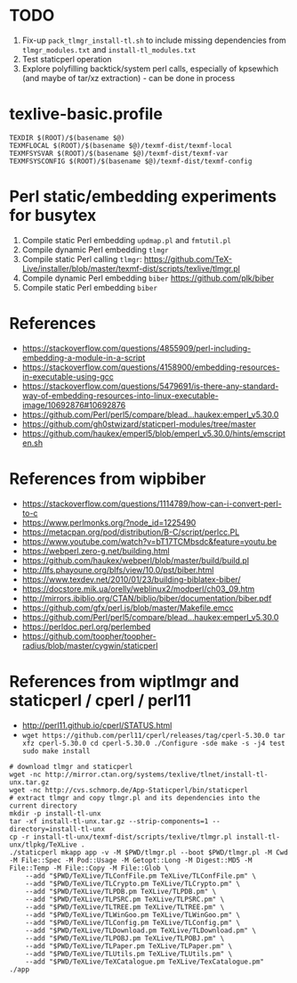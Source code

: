 # TODO
1. Fix-up `pack_tlmgr_install-tl.sh` to include missing dependencies from `tlmgr_modules.txt` and `install-tl_modules.txt`
2. Test staticperl operation
3. Explore polyfilling backtick/system perl calls, especially of kpsewhich (and maybe of tar/xz extraction) - can be done in process

# texlive-basic.profile
```
TEXDIR $(ROOT)/$(basename $@)                                 
TEXMFLOCAL $(ROOT)/$(basename $@)/texmf-dist/texmf-local      
TEXMFSYSVAR $(ROOT)/$(basename $@)/texmf-dist/texmf-var       
TEXMFSYSCONFIG $(ROOT)/$(basename $@)/texmf-dist/texmf-config 
```

# Perl static/embedding experiments for busytex
1. Compile static Perl embedding `updmap.pl` and `fmtutil.pl`
2. Compile dynamic Perl embedding `tlmgr`
2. Compile static Perl calling `tlmgr`: https://github.com/TeX-Live/installer/blob/master/texmf-dist/scripts/texlive/tlmgr.pl
4. Compile dynamic Perl embedding `biber` https://github.com/plk/biber
5. Compile static Perl embedding `biber`

# References
- https://stackoverflow.com/questions/4855909/perl-including-embedding-a-module-in-a-script
- https://stackoverflow.com/questions/4158900/embedding-resources-in-executable-using-gcc
- https://stackoverflow.com/questions/5479691/is-there-any-standard-way-of-embedding-resources-into-linux-executable-image/10692876#10692876
- https://github.com/Perl/perl5/compare/blead...haukex:emperl_v5.30.0
- https://github.com/gh0stwizard/staticperl-modules/tree/master
- https://github.com/haukex/emperl5/blob/emperl_v5.30.0/hints/emscripten.sh

# References from wipbiber
- https://stackoverflow.com/questions/1114789/how-can-i-convert-perl-to-c
- https://www.perlmonks.org/?node_id=1225490
- https://metacpan.org/pod/distribution/B-C/script/perlcc.PL
- https://www.youtube.com/watch?v=bT17TCMbsdc&feature=youtu.be
- https://webperl.zero-g.net/building.html
- https://github.com/haukex/webperl/blob/master/build/build.pl
- http://lfs.phayoune.org/blfs/view/10.0/pst/biber.html
- https://www.texdev.net/2010/01/23/building-biblatex-biber/
- https://docstore.mik.ua/orelly/weblinux2/modperl/ch03_09.htm
- http://mirrors.ibiblio.org/CTAN/biblio/biber/documentation/biber.pdf
- https://github.com/gfx/perl.js/blob/master/Makefile.emcc
- https://github.com/Perl/perl5/compare/blead...haukex:emperl_v5.30.0
- https://perldoc.perl.org/perlembed
- https://github.com/toopher/toopher-radius/blob/master/cygwin/staticperl

# References from wiptlmgr and staticperl / cperl / perl11
- http://perl11.github.io/cperl/STATUS.html
- `wget https://github.com/perl11/cperl/releases/tag/cperl-5.30.0 tar xfz cperl-5.30.0 cd cperl-5.30.0 ./Configure -sde make -s -j4 test sudo make install`

```shell
# download tlmgr and staticperl
wget -nc http://mirror.ctan.org/systems/texlive/tlnet/install-tl-unx.tar.gz
wget -nc http://cvs.schmorp.de/App-Staticperl/bin/staticperl
# extract tlmgr and copy tlmgr.pl and its dependencies into the current directory
mkdir -p install-tl-unx
tar -xf install-tl-unx.tar.gz --strip-components=1 --directory=install-tl-unx
cp -r install-tl-unx/texmf-dist/scripts/texlive/tlmgr.pl install-tl-unx/tlpkg/TeXLive .
./staticperl mkapp app -v -M $PWD/tlmgr.pl --boot $PWD/tlmgr.pl -M Cwd -M File::Spec -M Pod::Usage -M Getopt::Long -M Digest::MD5 -M File::Temp -M File::Copy -M File::Glob \
    --add "$PWD/TeXLive/TLConfFile.pm TeXLive/TLConfFile.pm" \
    --add "$PWD/TeXLive/TLCrypto.pm TeXLive/TLCrypto.pm" \
    --add "$PWD/TeXLive/TLPDB.pm TeXLive/TLPDB.pm" \
    --add "$PWD/TeXLive/TLPSRC.pm TeXLive/TLPSRC.pm" \
    --add "$PWD/TeXLive/TLTREE.pm TeXLive/TLTREE.pm" \
    --add "$PWD/TeXLive/TLWinGoo.pm TeXLive/TLWinGoo.pm" \
    --add "$PWD/TeXLive/TLConfig.pm TeXLive/TLConfig.pm" \
    --add "$PWD/TeXLive/TLDownload.pm TeXLive/TLDownload.pm" \
    --add "$PWD/TeXLive/TLPOBJ.pm TeXLive/TLPOBJ.pm" \
    --add "$PWD/TeXLive/TLPaper.pm TeXLive/TLPaper.pm" \
    --add "$PWD/TeXLive/TLUtils.pm TeXLive/TLUtils.pm" \
    --add "$PWD/TeXLive/TeXCatalogue.pm TeXLive/TexCatalogue.pm"
./app
``` 

